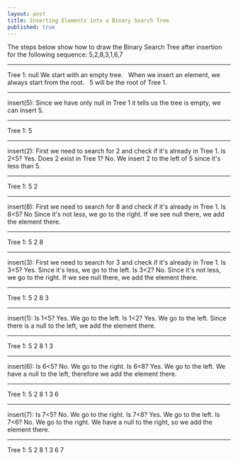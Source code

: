 ```yaml
---
layout: post
title: Inserting Elements into a Binary Search Tree
published: true
---
```


The steps below show how to draw the Binary Search Tree after insertion for the following sequence: 5,2,8,3,1,6,7


---------------------------------------

Tree 1:		null	We start with an empty tree. &nbsp;
			When we insert an element, we always start from the root. &nbsp;
			5 will be the root of Tree 1. 

---------------------------------------

insert(5): Since we have only null in Tree 1 it tells us the tree is empty, we can insert 5.

---------------------------------------

Tree 1:		5

---------------------------------------

insert(2): First we need to search for 2 and check if it's already in Tree 1.
           Is 2<5? Yes. 
	   Does 2 exist in Tree 1? No. 
           We insert 2 to the left of 5 since it's less than 5.

---------------------------------------

Tree 1:        5
             2

---------------------------------------

insert(8): First we need to search for 8 and check if it's already in Tree 1.
           Is 8<5? No 
	   Since it's not less, we go to the right. 
           If we see null there, we add the element there.

---------------------------------------

Tree 1:        5
             2   8

---------------------------------------

insert(3): First we need to search for 3 and check if it's already in Tree 1.
           Is 3<5? Yes. 
	   Since it's less, we go to the left.
	   Is 3<2? No. 
           Since it's not less, we go to the right. If we see null there, we add the element there.

---------------------------------------

Tree 1:        5
            2     8
			  3

---------------------------------------

insert(1): Is 1<5? Yes. We go to the left.
           Is 1<2? Yes. We go to the left. 
	   Since there is a null to the left, we add the element there.

---------------------------------------

Tree 1:        5
            2     8
	      1   3

---------------------------------------

insert(6): Is 6<5? No. We go to the right.
           Is 6<8? Yes. We go to the left. 
	   We have a null to the left, therefore we add the element there.

---------------------------------------

Tree 1:        5
            2	  8
          1   3 6

---------------------------------------

insert(7): Is 7<5? No. We go to the right.
           Is 7<8? Yes. We go to the left.
           Is 7<6? No. We go to the right. 
	   We have a null to the right, so we add the element there.

---------------------------------------

Tree 1:          5
            2	     8
          1	  3    6
		            7

